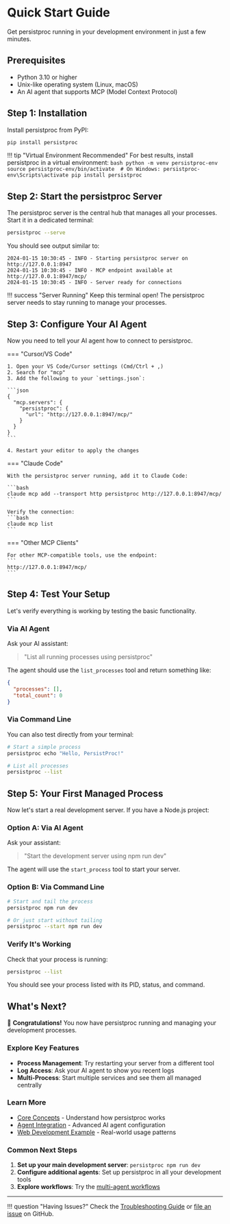 # Quick Start Guide

Get persistproc running in your development environment in just a few minutes.

## Prerequisites

- Python 3.10 or higher
- Unix-like operating system (Linux, macOS)
- An AI agent that supports MCP (Model Context Protocol)

## Step 1: Installation

Install persistproc from PyPI:

```bash
pip install persistproc
```

!!! tip "Virtual Environment Recommended"
    For best results, install persistproc in a virtual environment:
    ```bash
    python -m venv persistproc-env
    source persistproc-env/bin/activate  # On Windows: persistproc-env\Scripts\activate
    pip install persistproc
    ```

## Step 2: Start the persistproc Server

The persistproc server is the central hub that manages all your processes. Start it in a dedicated terminal:

```bash
persistproc --serve
```

You should see output similar to:

```
2024-01-15 10:30:45 - INFO - Starting persistproc server on http://127.0.0.1:8947
2024-01-15 10:30:45 - INFO - MCP endpoint available at http://127.0.0.1:8947/mcp/
2024-01-15 10:30:45 - INFO - Server ready for connections
```

!!! success "Server Running"
    Keep this terminal open! The persistproc server needs to stay running to manage your processes.

## Step 3: Configure Your AI Agent

Now you need to tell your AI agent how to connect to persistproc.

=== "Cursor/VS Code"

    1. Open your VS Code/Cursor settings (Cmd/Ctrl + ,)
    2. Search for "mcp"
    3. Add the following to your `settings.json`:

    ```json
    {
      "mcp.servers": {
        "persistproc": {
          "url": "http://127.0.0.1:8947/mcp/"
        }
      }
    }
    ```

    4. Restart your editor to apply the changes

=== "Claude Code"

    With the persistproc server running, add it to Claude Code:

    ```bash
    claude mcp add --transport http persistproc http://127.0.0.1:8947/mcp/
    ```

    Verify the connection:
    ```bash
    claude mcp list
    ```

=== "Other MCP Clients"

    For other MCP-compatible tools, use the endpoint:
    ```
    http://127.0.0.1:8947/mcp/
    ```

## Step 4: Test Your Setup

Let's verify everything is working by testing the basic functionality.

### Via AI Agent

Ask your AI assistant:

> "List all running processes using persistproc"

The agent should use the `list_processes` tool and return something like:

```json
{
  "processes": [],
  "total_count": 0
}
```

### Via Command Line

You can also test directly from your terminal:

```bash
# Start a simple process
persistproc echo "Hello, PersistProc!"

# List all processes
persistproc --list
```

## Step 5: Your First Managed Process

Now let's start a real development server. If you have a Node.js project:

### Option A: Via AI Agent

Ask your assistant:

> "Start the development server using npm run dev"

The agent will use the `start_process` tool to start your server.

### Option B: Via Command Line

```bash
# Start and tail the process
persistproc npm run dev

# Or just start without tailing
persistproc --start npm run dev
```

### Verify It's Working

Check that your process is running:

```bash
persistproc --list
```

You should see your process listed with its PID, status, and command.

## What's Next?

🎉 **Congratulations!** You now have persistproc running and managing your development processes.

### Explore Key Features

- **Process Management**: Try restarting your server from a different tool
- **Log Access**: Ask your AI agent to show you recent logs
- **Multi-Process**: Start multiple services and see them all managed centrally

### Learn More

- [Core Concepts](../user-guide/core-concepts.md) - Understand how persistproc works
- [Agent Integration](../user-guide/agent-integration.md) - Advanced AI agent configuration
- [Web Development Example](../examples/web-development.md) - Real-world usage patterns

### Common Next Steps

1. **Set up your main development server**: `persistproc npm run dev`
2. **Configure additional agents**: Set up persistproc in all your development tools
3. **Explore workflows**: Try the [multi-agent workflows](../user-guide/workflows.md)

---

!!! question "Having Issues?"
    Check the [Troubleshooting Guide](../user-guide/troubleshooting.md) or [file an issue](https://github.com/irskep/persistproc-mcp/issues) on GitHub.